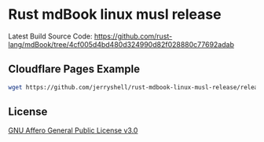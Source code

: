 # Rust mdBook linux musl release

Latest Build Source Code: https://github.com/rust-lang/mdBook/tree/4cf005d4bd480d324990d82f028880c77692adab

## Cloudflare Pages Example

```bash
wget https://github.com/jerryshell/rust-mdbook-linux-musl-release/releases/download/latest/rust-mdbook-linux-musl-release.tar.gz && tar xf rust-mdbook-linux-musl-release.tar.gz && ./mdBook build
```

## License

[GNU Affero General Public License v3.0](https://choosealicense.com/licenses/agpl-3.0/)
